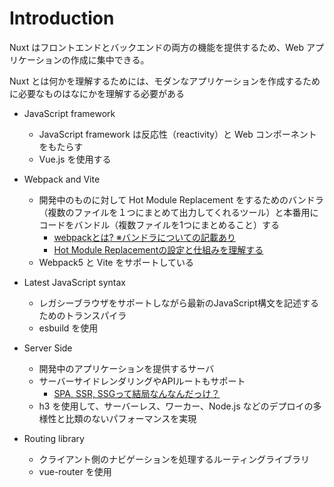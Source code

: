 # Introduction
Nuxt はフロントエンドとバックエンドの両方の機能を提供するため、Web アプリケーションの作成に集中できる。

Nuxt とは何かを理解するためには、モダンなアプリケーションを作成するために必要なものはなにかを理解する必要がある
- JavaScript framework
  - JavaScript framework は反応性（reactivity）と Web コンポーネントをもたらす
  - Vue.js を使用する
- Webpack and Vite
  - 開発中のものに対して Hot Module Replacement をするためのバンドラ（複数のファイルを１つにまとめて出力してくれるツール）と本番用にコードをバンドル（複数ファイルを1つにまとめること）する
    - [webpackとは? ※バンドラについての記載あり](https://qiita.com/minato-naka/items/0db285f4a3ba5adb6498)
    - [Hot Module Replacementの設定と仕組みを理解する](https://qiita.com/haradakunihiko/items/40486ec2b6b9aea119bb)
  - Webpack5 と Vite をサポートしている

- Latest JavaScript syntax
  - レガシーブラウザをサポートしながら最新のJavaScript構文を記述するためのトランスパイラ
  - esbuild を使用
- Server Side
  - 開発中のアプリケーションを提供するサーバ
  - サーバーサイドレンダリングやAPIルートもサポート
    - [SPA, SSR, SSGって結局なんなんだっけ？](https://zenn.dev/rinda_1994/articles/e6d8e3150b312d)
  - h3 を使用して、サーバーレス、ワーカー、Node.js などのデプロイの多様性と比類のないパフォーマンスを実現
- Routing library
  - クライアント側のナビゲーションを処理するルーティングライブラリ
  - vue-router を使用

